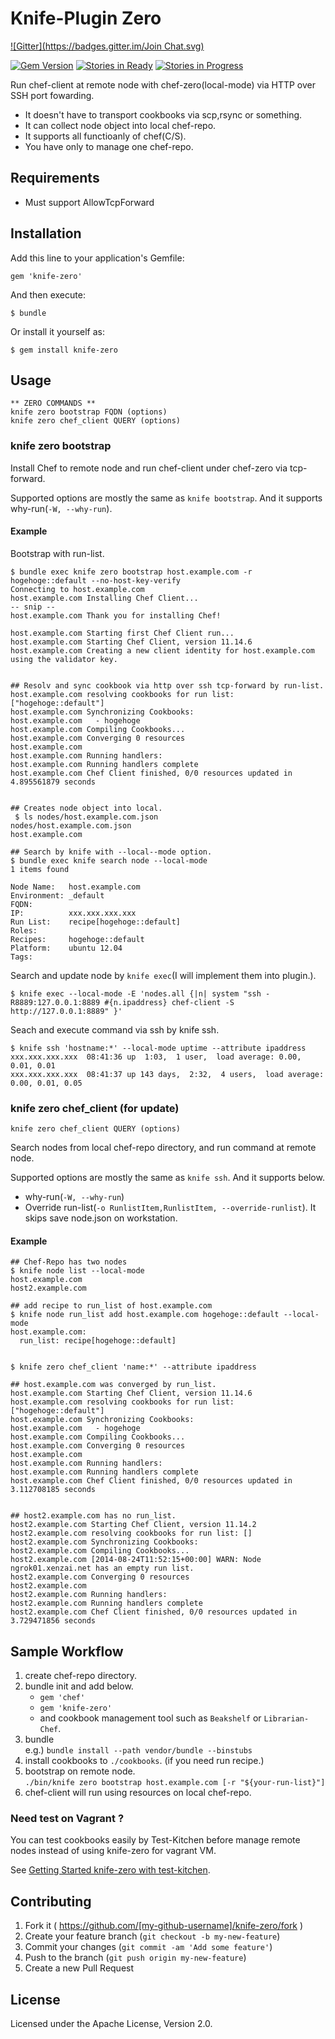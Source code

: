 # Knife-Plugin Zero

[![Gitter](https://badges.gitter.im/Join Chat.svg)](https://gitter.im/higanworks/knife-zero?utm_source=badge&utm_medium=badge&utm_campaign=pr-badge&utm_content=badge)

[![Gem Version](https://badge.fury.io/rb/knife-zero.svg)](http://badge.fury.io/rb/knife-zero)
[![Stories in Ready](https://badge.waffle.io/higanworks/knife-zero.svg?label=ready&title=Ready)](http://waffle.io/higanworks/knife-zero) 
[![Stories in Progress](https://badge.waffle.io/higanworks/knife-zero.svg?label=In%20Progress&title=In%20Progress)](http://waffle.io/higanworks/knife-zero) 

Run chef-client at remote node with chef-zero(local-mode) via HTTP over SSH port fowarding.

- It doesn't have to transport cookbooks via scp,rsync or something.
- It can collect node object into local chef-repo.
- It supports all functioanly of chef(C/S).
- You have only to manage one chef-repo.

## Requirements

- Must support AllowTcpForward 

## Installation

Add this line to your application's Gemfile:

    gem 'knife-zero'

And then execute:

    $ bundle

Or install it yourself as:

    $ gem install knife-zero

## Usage

```
** ZERO COMMANDS **
knife zero bootstrap FQDN (options)
knife zero chef_client QUERY (options)
```

### knife zero bootstrap

Install Chef to remote node and run chef-client under chef-zero via tcp-forward.

Supported options are mostly the same as `knife bootstrap`.
And it supports why-run(`-W, --why-run`).

#### Example

Bootstrap with run-list.

```
$ bundle exec knife zero bootstrap host.example.com -r hogehoge::default --no-host-key-verify
Connecting to host.example.com
host.example.com Installing Chef Client...
-- snip --
host.example.com Thank you for installing Chef!

host.example.com Starting first Chef Client run...
host.example.com Starting Chef Client, version 11.14.6
host.example.com Creating a new client identity for host.example.com using the validator key.


## Resolv and sync cookbook via http over ssh tcp-forward by run-list.
host.example.com resolving cookbooks for run list: ["hogehoge::default"]
host.example.com Synchronizing Cookbooks:
host.example.com   - hogehoge
host.example.com Compiling Cookbooks...
host.example.com Converging 0 resources
host.example.com 
host.example.com Running handlers:
host.example.com Running handlers complete
host.example.com Chef Client finished, 0/0 resources updated in 4.895561879 seconds


## Creates node object into local.
 $ ls nodes/host.example.com.json 
nodes/host.example.com.json
host.example.com

## Search by knife with --local--mode option.
$ bundle exec knife search node --local-mode
1 items found

Node Name:   host.example.com
Environment: _default
FQDN:        
IP:          xxx.xxx.xxx.xxx
Run List:    recipe[hogehoge::default]
Roles:       
Recipes:     hogehoge::default
Platform:    ubuntu 12.04
Tags:        
```

Search and update node by `knife exec`(I will implement them into plugin.).

```
$ knife exec --local-mode -E 'nodes.all {|n| system "ssh -R8889:127.0.0.1:8889 #{n.ipaddress} chef-client -S http://127.0.0.1:8889" }'
```

Seach and execute command via ssh by knife ssh.

```
$ knife ssh 'hostname:*' --local-mode uptime --attribute ipaddress 
xxx.xxx.xxx.xxx  08:41:36 up  1:03,  1 user,  load average: 0.00, 0.01, 0.01
xxx.xxx.xxx.xxx  08:41:37 up 143 days,  2:32,  4 users,  load average: 0.00, 0.01, 0.05
```

### knife zero chef_client (for update)

`knife zero chef_client QUERY (options)`

Search nodes from local chef-repo directory, and run command at remote node.

Supported options are mostly the same as `knife ssh`.
And it supports below.

- why-run(`-W, --why-run`)
- Override run-list(`-o RunlistItem,RunlistItem, --override-runlist`). It skips save node.json on workstation.

#### Example

```
## Chef-Repo has two nodes
$ knife node list --local-mode
host.example.com
host2.example.com

## add recipe to run_list of host.example.com
$ knife node run_list add host.example.com hogehoge::default --local-mode
host.example.com:
  run_list: recipe[hogehoge::default]


$ knife zero chef_client 'name:*' --attribute ipaddress 

## host.example.com was converged by run_list.
host.example.com Starting Chef Client, version 11.14.6
host.example.com resolving cookbooks for run list: ["hogehoge::default"]
host.example.com Synchronizing Cookbooks:
host.example.com   - hogehoge
host.example.com Compiling Cookbooks...
host.example.com Converging 0 resources
host.example.com 
host.example.com Running handlers:
host.example.com Running handlers complete
host.example.com Chef Client finished, 0/0 resources updated in 3.112708185 seconds


## host2.example.com has no run_list.
host2.example.com Starting Chef Client, version 11.14.2
host2.example.com resolving cookbooks for run list: []
host2.example.com Synchronizing Cookbooks:
host2.example.com Compiling Cookbooks...
host2.example.com [2014-08-24T11:52:15+00:00] WARN: Node ngrok01.xenzai.net has an empty run list.
host2.example.com Converging 0 resources
host2.example.com 
host2.example.com Running handlers:
host2.example.com Running handlers complete
host2.example.com Chef Client finished, 0/0 resources updated in 3.729471856 seconds
```


## Sample Workflow

1. create chef-repo directory.
1. bundle init and add below.
    - `gem 'chef'  `
    - `gem 'knife-zero'`
    - and cookbook management tool such as `Beakshelf` or `Librarian-Chef`.
1. bundle   
e.g.) `bundle install --path vendor/bundle --binstubs`
1.  install cookbooks to `./cookbooks`. (if you need run recipe.)
1. bootstrap on remote node.  
`./bin/knife zero bootstrap host.example.com [-r "${your-run-list}"]`
1. chef-client will run using resources on local chef-repo.

### Need test on Vagrant ?

You can test cookbooks easily by Test-Kitchen before manage remote nodes instead of using knife-zero for vagrant VM.

See [Getting Started knife-zero with test-kitchen](https://github.com/higanworks/knife-zero-with-kitchen).


## Contributing

1. Fork it ( https://github.com/[my-github-username]/knife-zero/fork )
2. Create your feature branch (`git checkout -b my-new-feature`)
3. Commit your changes (`git commit -am 'Add some feature'`)
4. Push to the branch (`git push origin my-new-feature`)
5. Create a new Pull Request

## License

Licensed under the Apache License, Version 2.0.

